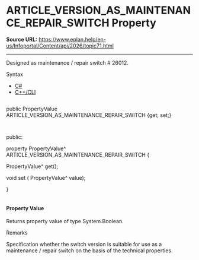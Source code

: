 # ARTICLE_VERSION_AS_MAINTENANCE_REPAIR_SWITCH Property

**Source URL:** https://www.eplan.help/en-us/Infoportal/Content/api/2026/topic71.html

---

Designed as maintenance / repair switch # 26012.

Syntax

- [C#](#i-syntax-CS)
- [C++/CLI](#i-syntax-CPP2005)

```
```
public PropertyValue ARTICLE_VERSION_AS_MAINTENANCE_REPAIR_SWITCH {get; set;}
```
```

```
```
public:

property PropertyValue^ ARTICLE_VERSION_AS_MAINTENANCE_REPAIR_SWITCH {

   PropertyValue^ get();

   void set (    PropertyValue^ value);

}
```
```

#### Property Value

Returns property value of type System.Boolean.

Remarks

Specification whether the switch version is suitable for use as a maintenance / repair switch on the basis of the technical properties.

